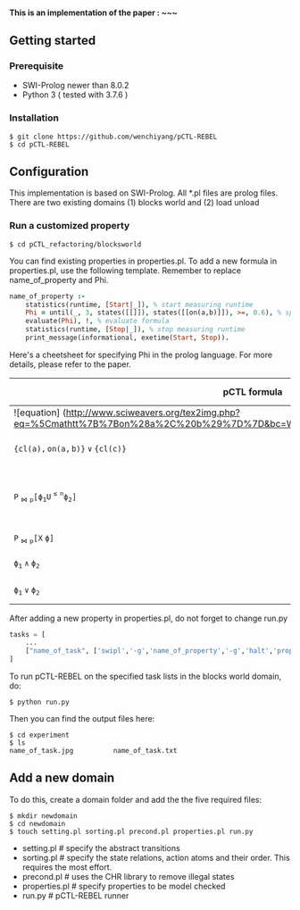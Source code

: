 #### This is an implementation of the paper : ~~~

## Getting started

### Prerequisite

- SWI-Prolog newer than 8.0.2
- Python 3  ( tested with 3.7.6 )

### Installation

```console
$ git clone https://github.com/wenchiyang/pCTL-REBEL
$ cd pCTL-REBEL
```

## Configuration

This implementation is based on SWI-Prolog. All *.pl files are prolog files. There are two existing domains (1) blocks world and (2) load unload

### Run a customized property

```console
$ cd pCTL_refactoring/blocksworld
```

You can find existing properties in properties.pl. To add a new formula in properties.pl, use the following template. Remember to replace name_of_property and Phi.

```prolog
name_of_property :-
    statistics(runtime, [Start|_]), % start measuring runtime
    Phi = until(_, 3, states([[]]), states([[on(a,b)]]), >=, 0.6), % specify a pCTL formula
    evaluate(Phi), !, % evaluate formula
    statistics(runtime, [Stop|_]), % stop measuring runtime
    print_message(informational, exetime(Start, Stop)).
```

Here's a cheetsheet for specifying Phi in the prolog language. For more details, please refer to the paper.

| pCTL formula                                       | Prolog representation                                        |
| -------------------------------------------------- | ------------------------------------------------------------ |
| ![equation] (http://www.sciweavers.org/tex2img.php?eq=%5Cmathtt%7B%7Bon%28a%2C%20b%29%7D%7D&bc=White&fc=Black&im=jpg&fs=12&ff=arev&edit=0)                            | $`\mathtt{states([[on(a,b)]])}`$                               |
| $\mathtt{\{cl(a), on(a, b)\} \vee \{cl(c)\}}$      | $\mathtt{states([[cl(a), on(a,b)], [cl(c)]])}$               |
| $\mathtt{P_{\bowtie p} [\phi_1 U^{\leq n}\phi_2]}$ | $\mathtt{until(Output, n, \phi_1, \phi_2, \bowtie, p)}$  // for unbounded $\mathtt{U}$, just set a large $\mathtt{n}$ |
| $\mathtt{P_{\bowtie p} [X\; \phi]}$                | $\mathtt{next(Output, \phi, \bowtie, p)}$                    |
| $\mathtt{\phi_1 \wedge \phi_2}$                    | $\mathtt{and(Output, \phi_1, \phi_2)}$                       |
| $\mathtt{\phi_1 \vee \phi_2}$                      | To be determined                                             |

After adding a new property in properties.pl, do not forget to change run.py

```python
tasks = [
    ...
    ["name_of_task", ['swipl','-g','name_of_property','-g','halt','properties.pl']]
]
```

To run pCTL-REBEL on the specified task lists in the blocks world domain, do:

```console
$ python run.py
```

Then you can find the output files here:

```console
$ cd experiment
$ ls
name_of_task.jpg          name_of_task.txt
```

## Add a new domain

To do this, create a domain folder and add the the five required files:

```console
$ mkdir newdomain
$ cd newdomain
$ touch setting.pl sorting.pl precond.pl properties.pl run.py
```

- setting.pl  # specify the abstract transitions
- sorting.pl  # specify the state relations, action atoms and their order. This requires the most effort.
- precond.pl # uses the CHR library to remove illegal states
- properties.pl # specify properties to be model checked
- run.py # pCTL-REBEL runner
